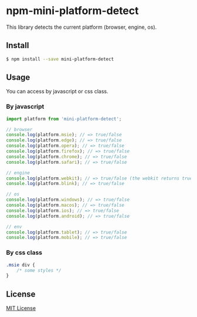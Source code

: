 # npm-mini-platform-detect

This library detects the current platform (browser, engine, os).

## Install

```bash
$ npm install --save mini-platform-detect
```

## Usage

You can access by javascript or css class.

### By javascript

```javascript
import platform from 'mini-platform-detect';

// browser
console.log(platform.msie); // => true/false
console.log(platform.edge); // => true/false
console.log(platform.opera); // => true/false
console.log(platform.firefox); // => true/false
console.log(platform.chrome); // => true/false
console.log(platform.safari); // => true/false

// engine
console.log(platform.webkit); // => true/false (the webkit returns true on the blink for compatibility)
console.log(platform.blink); // => true/false

// os
console.log(platform.windows); // => true/false
console.log(platform.macos); // => true/false
console.log(platform.ios); // => true/false
console.log(platform.android); // => true/false

// env
console.log(platform.tablet); // => true/false
console.log(platform.mobile); // => true/false
```

### By css class

```css
.msie div {
    /* some styles */
}
```

## License

[MIT License](LICENSE)
